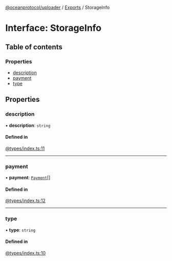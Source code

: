 [@oceanprotocol/uploader](../README.md) / [Exports](../modules.md) / StorageInfo

# Interface: StorageInfo

## Table of contents

### Properties

- [description](StorageInfo.md#description)
- [payment](StorageInfo.md#payment)
- [type](StorageInfo.md#type)

## Properties

### description

• **description**: `string`

#### Defined in

[@types/index.ts:11](https://github.com/oceanprotocol/dbs.js/blob/94f6e7d/src/@types/index.ts#L11)

---

### payment

• **payment**: [`Payment`](Payment.md)[]

#### Defined in

[@types/index.ts:12](https://github.com/oceanprotocol/dbs.js/blob/94f6e7d/src/@types/index.ts#L12)

---

### type

• **type**: `string`

#### Defined in

[@types/index.ts:10](https://github.com/oceanprotocol/dbs.js/blob/94f6e7d/src/@types/index.ts#L10)
